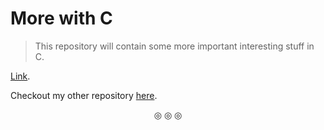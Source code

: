 # More with C

>This repository will contain some more important interesting stuff in C.

[Link](https://www.youtube.com/playlist?list=PLA1FTfKBAEX4hblYoH6mnq0zsie2w6Wif).

Checkout my other repository [here](https://github.com/C0DER11101/CPrograms).

<p align="center">
&#9678; &#9678; &#9678;
</p>

